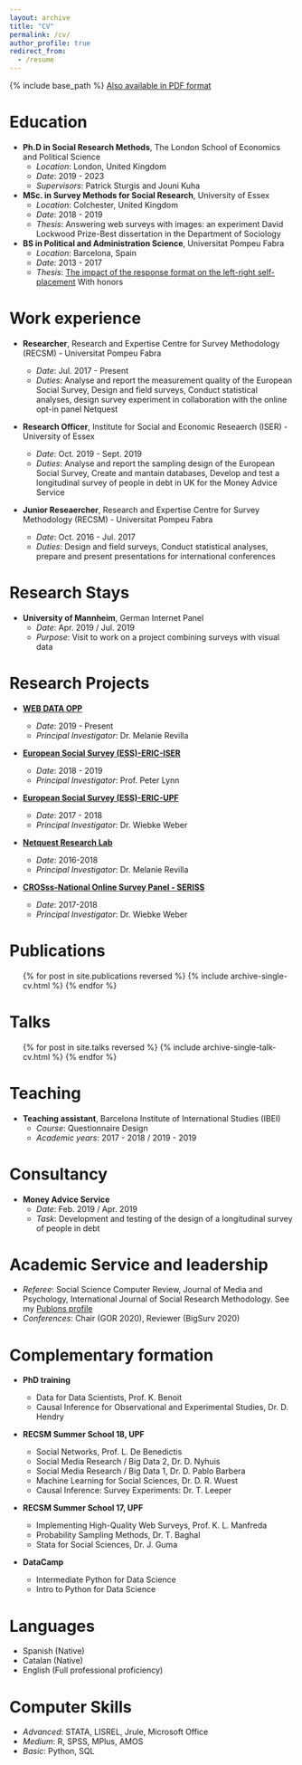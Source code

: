 ```yaml
---
layout: archive
title: "CV"
permalink: /cv/
author_profile: true
redirect_from:
  - /resume
---
```


{% include base_path %}
[Also available in PDF format](http://orioljbosch.github.io/files/Oriol_Bosch_CV_JUL2020.pdf)

Education
======
* **Ph.D in Social Research Methods**, The London School of Economics and Political Science
  * _Location_: London, United Kingdom
  * _Date_: 2019 - 2023
  * _Supervisors_: Patrick Sturgis and Jouni Kuha
* **MSc. in Survey Methods for Social Research**, University of Essex
  * _Location_: Colchester, United Kingdom
  * _Date_: 2018 - 2019
  * _Thesis_: Answering web surveys with images: an experiment
    David Lockwood Prize-Best dissertation in the Department of Sociology
* **BS in Political and Administration Science**, Universitat Pompeu Fabra
  * _Location_: Barcelona, Spain
  * _Date_: 2013 - 2017
  * _Thesis_: [The impact of the response format on the left-right self-placement](https://repositori.upf.edu/bitstream/handle/10230/32547/Boschimpacte.pdf?sequence=1&isAllowed=y)
    With honors

Work experience
======
* **Researcher**, Research and Expertise Centre for Survey Methodology (RECSM) - Universitat Pompeu Fabra
  * _Date_: Jul. 2017 - Present
  * _Duties_: Analyse and report the measurement quality of the European Social Survey, Design and field surveys, Conduct statistical analyses, design survey experiment in collaboration with the online opt-in panel Netquest

* **Research Officer**, Institute for Social and Economic Reseaerch (ISER) - University of Essex
  * _Date_: Oct. 2019 - Sept. 2019
  * _Duties_: Analyse and report the sampling design of the European Social Survey, Create and mantain databases, Develop and test a longitudinal survey of people in debt in UK for the Money Advice Service
  
* **Junior Reseaercher**, Research and Expertise Centre for Survey Methodology (RECSM) - Universitat Pompeu Fabra
  * _Date_: Oct. 2016 - Jul. 2017
  * _Duties_: Design and field surveys, Conduct statistical analyses, prepare and present presentations for international conferences

Research Stays
======
* **University of Mannheim**, German Internet Panel
  * _Date_: Apr. 2019 / Jul. 2019
  * _Purpose_: Visit to work on a project combining surveys with visual data

Research Projects
======
* [**WEB DATA OPP**](https://cordis.europa.eu/project/id/849165)
  * _Date_: 2019 - Present
  * _Principal Investigator_: Dr. Melanie Revilla

* [**European Social Survey (ESS)-ERIC-ISER**](https://www.upf.edu/web/survey/european-social-survey-ees-eric-core-scientific-team-cst-2008-ongoing-)
  * _Date_: 2018 - 2019
  * _Principal Investigator_: Prof. Peter Lynn
  
* [**European Social Survey (ESS)-ERIC-UPF**](https://www.upf.edu/web/survey/european-social-survey-ees-eric-core-scientific-team-cst-2008-ongoing-)
  * _Date_: 2017 - 2018
  * _Principal Investigator_: Dr. Wiebke Weber
  
* [**Netquest Research Lab**](https://www.netquest.com/netquest-research-lab)
  * _Date_: 2016-2018
  * _Principal Investigator_: Dr. Melanie Revilla
  
* [**CROSss-National Online Survey Panel - SERISS**](https://www.europeansocialsurvey.org/methodology/methodological_research/modes_of_data_collection/cronos.html)
  * _Date_: 2017-2018
  * _Principal Investigator_: Dr. Wiebke Weber


Publications
======
  <ul>{% for post in site.publications reversed %}
    {% include archive-single-cv.html %}
  {% endfor %}</ul>
  
Talks
======
  <ul>{% for post in site.talks reversed %}
    {% include archive-single-talk-cv.html %}
  {% endfor %}</ul>
  
Teaching
======
* **Teaching assistant**, Barcelona Institute of International Studies (IBEI)
  * _Course_: Questionnaire Design
  * _Academic years_: 2017 - 2018 / 2019 - 2019
  
Consultancy
======
* **Money Advice Service**
  * _Date_: Feb. 2019 / Apr. 2019
  * _Task_: Development and testing of the design of a longitudinal survey of people in debt

Academic Service and leadership
======
* _Referee_: Social Science Computer Review, Journal of Media and Psychology, International Journal of Social Research Methodology. See my [Publons profile](https://publons.com/researcher/3202994/oriol-j-bosch/)
* _Conferences_: Chair (GOR 2020), Reviewer (BigSurv 2020)

Complementary formation
======
* **PhD training**
  * Data for Data Scientists, Prof. K. Benoit
  * Causal Inference for Observational and Experimental Studies, Dr. D. Hendry

* **RECSM Summer School 18, UPF**
  * Social Networks, Prof. L. De Benedictis
  * Social Media Research / Big Data 2, Dr. D. Nyhuis
  * Social Media Research / Big Data 1, Dr. D. Pablo Barbera
  * Machine Learning for Social Sciences, Dr. D. R. Wuest
  * Causal Inference: Survey Experiments: Dr. T. Leeper
  
* **RECSM Summer School 17, UPF**
  * Implementing High-Quality Web Surveys, Prof. K. L. Manfreda
  * Probability Sampling Methods, Dr. T. Baghal
  * Stata for Social Sciences, Dr. J. Guma
  
* **DataCamp**
  * Intermediate Python for Data Science
  * Intro to Python for Data Science

Languages
======
* Spanish (Native)
* Catalan (Native)
* English (Full professional proficiency)

Computer Skills
======
* _Advanced_: STATA, LISREL, Jrule, Microsoft Office
* _Medium_: R, SPSS, MPlus, AMOS
* _Basic_: Python, SQL
